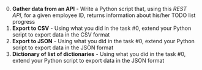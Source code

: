 0. **Gather data from an API** - Write a Python script that, using this *REST API*, for a given employee ID, returns information about his/her TODO list progress
1. **Export to CSV** - Using what you did in the task #0, extend your Python script to export data in the CSV format
2. **Export to JSON** - Using what you did in the task #0, extend your Python script to export data in the JSON format
3. **Dictionary of list of dictionaries** - Using what you did in the task #0, extend your Python script to export data in the JSON format
